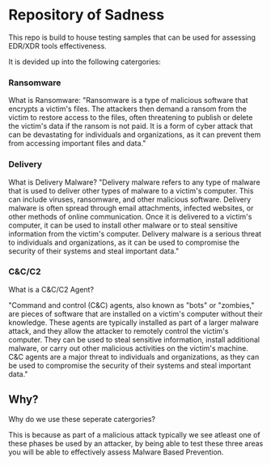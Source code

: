 # Repository of Sadness
This repo is build to house testing samples that can be used for assessing EDR/XDR tools effectiveness.

It is devided up into the following catergories:

### Ransomware

What is Ransomware:
"Ransomware is a type of malicious software that encrypts a victim's files. The attackers then demand a ransom from the victim to restore access to the files, often threatening to publish or delete the victim's data if the ransom is not paid. It is a form of cyber attack that can be devastating for individuals and organizations, as it can prevent them from accessing important files and data."

### Delivery

What is Delivery Malware?
"Delivery malware refers to any type of malware that is used to deliver other types of malware to a victim's computer. This can include viruses, ransomware, and other malicious software. Delivery malware is often spread through email attachments, infected websites, or other methods of online communication. Once it is delivered to a victim's computer, it can be used to install other malware or to steal sensitive information from the victim's computer. Delivery malware is a serious threat to individuals and organizations, as it can be used to compromise the security of their systems and steal important data."

### C&C/C2

What is a C&C/C2 Agent?

"Command and control (C&C) agents, also known as "bots" or "zombies," are pieces of software that are installed on a victim's computer without their knowledge. These agents are typically installed as part of a larger malware attack, and they allow the attacker to remotely control the victim's computer. They can be used to steal sensitive information, install additional malware, or carry out other malicious activities on the victim's machine. C&C agents are a major threat to individuals and organizations, as they can be used to compromise the security of their systems and steal important data."

## Why?
Why do we use these seperate catergories?

This is because as part of a malicious attack typically we see atleast one of these phases be used by an attacker, by being able to test these three areas you will be able to effectively assess Malware Based Prevention.
